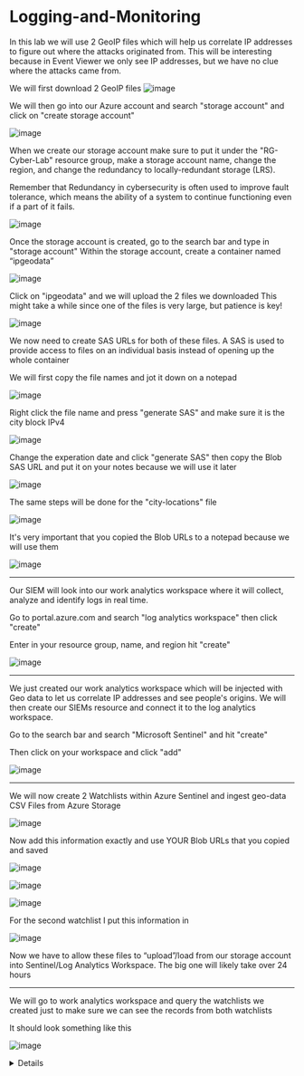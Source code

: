 # Logging-and-Monitoring

In this lab we will use 2 GeoIP files which will help us correlate IP addresses to figure out where the attacks originated from. 
This will be interesting because in Event Viewer we only see IP addresses, but we have no clue where the attacks came from. 


We will first download 2 GeoIP files 
![image](https://user-images.githubusercontent.com/112146207/231026643-50acaa3b-3f83-4467-b6ee-49cf28ee2225.png)

We will then go into our Azure account and search "storage account" and click on "create storage account"

![image](https://user-images.githubusercontent.com/112146207/231028070-1e083867-7a13-4d6f-b4d7-a68c387c0ee5.png)

When we create our storage account make sure to put it under the "RG-Cyber-Lab" resource group, make a storage account name, change the region, and change the redundancy to locally-redundant storage (LRS).

Remember that Redundancy in cybersecurity is often used to improve fault tolerance, which means the ability of a system to continue functioning even if a part of it fails.

![image](https://user-images.githubusercontent.com/112146207/231028783-ea7691e8-3f53-4533-852d-4e86d36b566c.png)


Once the storage account is created, go to the search bar and type in "storage account" 
Within the storage account, create a container named “ipgeodata”

![image](https://user-images.githubusercontent.com/112146207/231030560-acfa43e5-4d3e-4319-becb-5e9bf0dd42df.png)

Click on "ipgeodata" and we will upload the 2 files we downloaded
This might take a while since one of the files is very large, but patience is key! 

![image](https://user-images.githubusercontent.com/112146207/231031297-24b3618d-59af-49ae-b564-7397895b5cb9.png)

We now need to create SAS URLs for both of these files.
A SAS is used to provide access to files on an individual basis instead of opening up the whole container

We will first copy the file names and jot it down on a notepad 

![image](https://user-images.githubusercontent.com/112146207/231032762-02446bd7-f2ae-4378-acea-31c8029c4083.png)

Right click the file name and press "generate SAS" and make sure it is the city block IPv4 

![image](https://user-images.githubusercontent.com/112146207/231033022-3a06ba97-7561-408a-9fb0-cd340e02744d.png)

Change the experation date and click "generate SAS" then copy the Blob SAS URL and put it on your notes because we will use it later

![image](https://user-images.githubusercontent.com/112146207/231033594-d39d112c-3a55-4bc2-9a05-e3336d00f910.png)

The same steps will be done for the "city-locations" file

![image](https://user-images.githubusercontent.com/112146207/231034805-cc50ffd3-0c0b-4862-959b-ec9c1275a094.png)

It's very important that you copied the Blob URLs to a notepad because we will use them

![image](https://user-images.githubusercontent.com/112146207/231035113-37153ffd-7b20-4039-89e0-32fa03063cd6.png)

---

Our SIEM will look into our work analytics workspace where it will collect, analyze and identify logs in real time. 

Go to portal.azure.com and search "log analytics workspace" then click "create"

Enter in your resource group, name, and region
hit "create"

![image](https://user-images.githubusercontent.com/112146207/231041157-07ff8690-0e94-4d1a-8855-b0a13f2ae6ca.png)

---

We just created our work analytics workspace which will be injected with Geo data to let us correlate IP addresses and see people's origins. We will then create our SIEMs resource and connect it to the log analytics workspace. 

Go to the search bar and search "Microsoft Sentinel" and hit "create" 

Then click on your workspace and click "add" 

![image](https://user-images.githubusercontent.com/112146207/231042846-4b76998a-cc03-4c4c-9568-174d36763b7b.png)

---
We will now create 2 Watchlists within Azure Sentinel and ingest geo-data CSV Files from Azure Storage

![image](https://user-images.githubusercontent.com/112146207/231043926-67b9a1bc-b5cf-4b74-81bc-2370a8901560.png)

Now add this information exactly and use YOUR Blob URLs that you copied and saved 

![image](https://user-images.githubusercontent.com/112146207/231044304-b37eee42-396e-4d38-a3b7-24f2d6062360.png)

![image](https://user-images.githubusercontent.com/112146207/231045193-e4b86e10-1d9f-43a7-98da-d447ddcb1955.png)

![image](https://user-images.githubusercontent.com/112146207/231052913-3c103c38-3ee6-4f4c-9efa-8d3832d7252a.png)

For the second watchlist I put this information in

![image](https://user-images.githubusercontent.com/112146207/231053907-bdec4f66-2204-4310-8cd4-0ead229d4c39.png)

Now we have to allow these files to “upload”/load from our storage account into Sentinel/Log Analytics Workspace. The big one will likely take over 24 hours

---
We will go to work analytics workspace and query the watchlists we created just to make sure we can see the records from both watchlists 

It should look something like this

![image](https://user-images.githubusercontent.com/112146207/231058252-685c7062-26c7-427d-970d-34c9fe2d851a.png)

<details close>

---
In this section we will create a Linux VM, and we're going to configure the Windows security event logs from our Windows machine, and the syslog logs from our Linux machine to send to our log analytics workspace. In additional to the VM, we will also configure logging for the NSG (AKA the mini firewalls) and we're going to send flow logs into the log analytics workspace. 

  
To create another Virtual Machine in Azure, use the same Region, Resource Group, and VNet as the previous VM, and name it "linux-vm". 
Avoid choosing B1s for the VM size as it may stop creating logs during a DDoS attack. 
Use a username and password for authentication instead of SSH keys to restrict access. 
Lastly, open up the NSG to all traffic to allow for inbound and outbound traffic control.
  
![image](https://user-images.githubusercontent.com/112146207/231915269-71d8b02a-9a26-4606-80a6-15b9e2dbfb3e.png)
![image](https://user-images.githubusercontent.com/112146207/231915347-62f9b7dc-8417-407e-8c89-868c9030add0.png)


---
 
To enhance the security of your Azure environment, there are three steps that we will take. 
First, enable Microsoft Defender for Cloud for your Log Analytics Workspace. 
 
![image](https://user-images.githubusercontent.com/112146207/231920040-942a930e-8b64-4e57-a570-1c061285996c.png)
   
![image](https://user-images.githubusercontent.com/112146207/231926363-08254f1f-16cb-4063-b121-98b233bd2e3c.png)
 
Make sure everything is checked off and that you have your resource group, subscription, and your log analytics workspace info.
![image](https://user-images.githubusercontent.com/112146207/231927395-28eb3a69-932b-4460-8cad-6641401e2528.png)

We're going to go ahead and enable security policy since we will use it later on

Make sure to click on "security policy" and then click "Add more standards"

![image](https://user-images.githubusercontent.com/112146207/232256225-219fdb5c-777a-452f-bdc3-7b4b71149ba1.png)

We're going to add NIST 800-53: Security and privacy controls and Azure CIS 1.4.0 (latest version)

  ---

We will now enable Defender Plans for both VMs and SQL Instances on VMs to detect and respond to potential security threats
  
Now go back to Microsoft Defender for Cloud and click on "environment settings" and we're going to do the same thing for our work analytics workspace
  
![image](https://user-images.githubusercontent.com/112146207/232257863-6e58db5c-69af-45f5-83cb-f5344f04ce41.png)

![image](https://user-images.githubusercontent.com/112146207/232257971-c3b108d8-5904-4084-ad61-7a53d68eda18.png)

This is from the Windows event log, so we are configuring this to send security events to our log analytics workspace

![image](https://user-images.githubusercontent.com/112146207/232257982-e4af1d6f-14eb-4a93-9ea6-f49c6a99f7aa.png)
  
---
 
Now we will configure logging and log forwarding for our NSG (mini firewall) 
  
We will start by going to our Azure home page, click "windows VM", then go to networking,
click on "windows-vm-nsg" 
  
![image](https://user-images.githubusercontent.com/112146207/232265995-760bf78d-f492-4d34-baaf-4651c0dc47c7.png)

We will now create some NSG flow logs 
  
![image](https://user-images.githubusercontent.com/112146207/232343530-137bf329-4e04-4045-b763-f99d2fb0246a.png)

We will do the same thing for our Linux VM 
  
![image](https://user-images.githubusercontent.com/112146207/232343651-7cad24f6-e116-4672-ae02-af80285dd4ec.png)

---
  
In this section, we will enable diagnostic settings for both NSGs 
  
Search "VM", click "Windows-VM" and go to networking and click on your network security group 
Click on "diagnostic settings" and "add diagnostic setting" 
Put in your information and click "save" 

![image](https://user-images.githubusercontent.com/112146207/232344379-94128f13-b60a-4ea2-9ddd-75138f189657.png)

Do the same process for the Linux-VM
---
  
We will now add data connectors to our VM's and create some data collection rules 
  
First go to Sentinel and click on "data connectors" and search "windows" 
You should be able to see a "windows security events via AMA"
Then click "open connector page" 

![image](https://user-images.githubusercontent.com/112146207/232345194-b5cccdab-a8b2-482b-9f6b-ab2cfa2c7762.png)

click "create data collection rule" 
This allows events/logs to be brought into log analytics workspace from our VMs

Fill in the information 

![image](https://user-images.githubusercontent.com/112146207/232345533-3e5fe29a-37f0-42c9-ac76-0c3d84546730.png)

Go to resources and click "add resources" 
  
![image](https://user-images.githubusercontent.com/112146207/232345592-00326467-8e19-4e76-a2ba-132f0819b762.png)

And at the end it should look like this 

![image](https://user-images.githubusercontent.com/112146207/232345624-34d89b98-2405-4606-ad08-50b6a0ff32d1.png)

---

We will now do this for our Linux VM
  
Search "log analytics workspace" and click on "agents" 
Click on "linux servers" and click "Data collection rules" 
  
![image](https://user-images.githubusercontent.com/112146207/232345917-8ff52ffd-9f89-4769-8fcb-c25e2acb3b30.png)

Click "create" 
  
![image](https://user-images.githubusercontent.com/112146207/232345993-dff68917-0376-4073-b1ef-eb6c80c3eac6.png)

Now go to resources and click on the linux-VM

![image](https://user-images.githubusercontent.com/112146207/232346046-56e725ef-55e0-45e5-8dc1-fb7ff2e326be.png)

We will now add a data source for our Linux VM
  
The data source type is "linux Syslog" and leave LOG_AUTH set to LOG_DEBUG
The rest of the logs should be "none"
  
![image](https://user-images.githubusercontent.com/112146207/232346488-8bd5f1a3-5b25-4bbd-b8cb-48dcc902debb.png)

The final result should look something like this 
  
![image](https://user-images.githubusercontent.com/112146207/232348779-32801522-00c0-4f07-a9b8-1d50ea834278.png)
 
We will go back to our log analytics workspace and create another windows to make sure it's collecting application logs 
  
![image](https://user-images.githubusercontent.com/112146207/232349001-7d3135e3-2d2d-42ed-a3b9-2c7cc9b65f60.png)

The final result should look like this

![image](https://user-images.githubusercontent.com/112146207/232349296-8e3bd95d-0dc4-4d8a-b597-3bb9363dc859.png)

---
  
Finally we will keep checking/ refreshing the log analytics agents tab and ensure the VM's show up there 
  
Go to "log analytics workspace" and then "agents" and make sure that your windows and linux VM's are showing up 
  
![image](https://user-images.githubusercontent.com/112146207/232349589-a0925f87-7c29-4b37-aa07-d1289f503c3e.png)

![image](https://user-images.githubusercontent.com/112146207/232349604-fbb882c4-332c-44d1-a4f2-ed38879289e5.png)

---

Type in "syslog" and click "run" and you should be able to see your logs coming in 
  
![image](https://user-images.githubusercontent.com/112146207/232672859-5c5ad373-9d24-42e6-a114-ee59c9e99ac6.png)

---
  
 We are now exploring KQL which is very similar to SQL 
 KQL helps us filter through logs to show us exactly what we want to find 
  
 
![image](https://user-images.githubusercontent.com/112146207/232673231-f23821d7-0627-43ed-80b9-5d0c7980ddc4.png)

---

We will login into our attack VM and fail a couple of logins against the linux and windows computer and observe them in the log analytics 
  
Get the public IP address of your windows VM
Go to SSMS 
Fail to login 3 times 

![image](https://user-images.githubusercontent.com/112146207/232674032-a4f854b3-7946-4d24-9b34-e2b16b10a153.png)

---
  
Now fail to login an RDP 
  
![image](https://user-images.githubusercontent.com/112146207/232674353-95d1b883-5f04-42f4-a907-16f79cdbf617.png)
 
---
 
  We will now fail login 3 times for our Linux machine and 1 successful connection 

![image](https://user-images.githubusercontent.com/112146207/232672245-53df1c87-5d0b-4a2c-9917-00bd40a845ee.png)

---
  
We can now go to "log Analytics" 
The KQL query will look at the SSMS Authentication logs on the Windows computer
We can see that the IP address is that of the attack VM
  
![image](https://user-images.githubusercontent.com/112146207/232676039-4441b94f-6f57-4e85-9d65-ae3c1c8bb345.png)


---
  
We will check our Linux failed authentication attempts 
  
We can see the times I tried to login using an incorrect user and password 
  
![image](https://user-images.githubusercontent.com/112146207/232676715-cb74bdf0-52a7-46d6-af05-ed6267308bfd.png)

![image](https://user-images.githubusercontent.com/112146207/232676902-4c080307-0cbf-49ee-b609-7bd7309dc3e1.png)

---
  
We will now check the failed RDP failures 
  
![image](https://user-images.githubusercontent.com/112146207/232677531-d8b20f1d-f561-4105-9585-70e24baae515.png)


<details close>

In this section we will bring logs from Azure Active Directory 

First search "Azure AD" go to "Security" then click "Identity Protection" 

